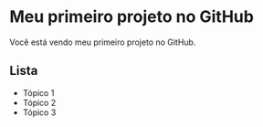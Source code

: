 # Meu primeiro projeto no GitHub

Você está vendo meu primeiro projeto no GitHub.

## Lista

  * Tópico 1
  * Tópico 2
  * Tópico 3
